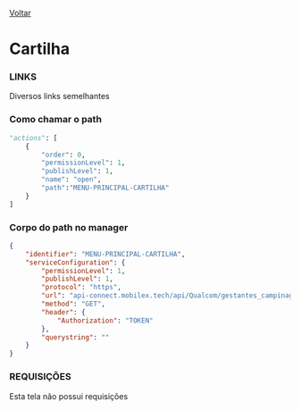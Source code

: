 [Voltar](../../wikipedia.md)
# Cartilha
### LINKS
Diversos links semelhantes

### Como chamar o path
~~~ python
"actions": [
    {
        "order": 0,
        "permissionLevel": 1,
        "publishLevel": 1,
        "name": "open",
        "path":"MENU-PRINCIPAL-CARTILHA"
    }
]
~~~

### Corpo do path no manager
``` json
{
    "identifier": "MENU-PRINCIPAL-CARTILHA",
    "serviceConfiguration": {
        "permissionLevel": 1,
        "publishLevel": 1,
        "protocol": "https",
        "url": "api-connect.mobilex.tech/api/Qualcom/gestantes_campinagrande_SANDBOX/cartilhaGestate/menuPrincipal/response",
        "method": "GET",
        "header": {
            "Authorization": "TOKEN"
        },
        "querystring": ""
    }
}
```
### REQUISIÇÕES
Esta tela não possui requisições
